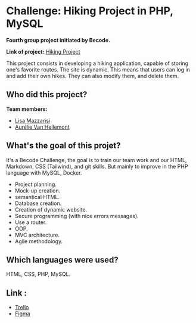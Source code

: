 # Challenge: Hiking Project in PHP, MySQL
**Fourth group project initiated by Becode.**  
  
**Link of project:** [Hiking Project](https://discussible-lumber.000webhostapp.com/registration)  

This project consists in developing a hiking application, capable of storing one's favorite routes. The site is dynamic. This means that users can log in and add their own hikes. They can also modify them, and delete them.

## **Who did this project?**
**Team members:**
* [Lisa Mazzarisi](https://github.com/lilouMazzarisi)
* [Aurélie Van Hellemont](https://github.com/Avanhellemont)

## **What's the goal of this projet?**
It's a Becode Challenge, the goal is to train our team work and our HTML, Markdown, CSS (Tailwind), and git skills. But mainly to improve in the PHP language with MySQL, Docker.

 * Project planning.
 * Mock-up creation.
 * semantical HTML.
 * Database creation.
 * Creation of dynamic website.
 * Secure programming (with nice errors messages).
 * Use a router.
 * OOP.
 * MVC architecture.
 * Agile methodology.

## **Which languages were used?**

HTML, CSS, PHP, MySQL.

## **Link :**
* [Trello](https://trello.com/b/SMC3lnWx/hiking-project-🥾)
* [Figma](https://www.figma.com/file/q80ioMyQJyoL5sxdJwlhXz/Untitled?node-id=0%3A1&t=dYOoRuqS5Ho4v2Qo-1)

